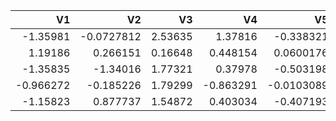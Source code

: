 |        V1 |         V2 |      V3 |        V4 |         V5 |         V6 |        V7 |         V8 |        V9 |        V10 |       V11 |        V12 |       V13 |       V14 |       V15 |       V16 |       V17 |        V18 |       V19 |        V20 |        V21 |        V22 |       V23 |        V24 |       V25 |       V26 |        V27 |        V28 |   Amount |   Class |
|----------:|-----------:|--------:|----------:|-----------:|-----------:|----------:|-----------:|----------:|-----------:|----------:|-----------:|----------:|----------:|----------:|----------:|----------:|-----------:|----------:|-----------:|-----------:|-----------:|----------:|-----------:|----------:|----------:|-----------:|-----------:|---------:|--------:|
| -1.35981  | -0.0727812 | 2.53635 |  1.37816  | -0.338321  |  0.462388  |  0.239599 |  0.0986979 |  0.363787 |  0.0907942 | -0.5516   | -0.617801  | -0.99139  | -0.311169 |  1.46818  | -0.470401 |  0.207971 |  0.0257906 |  0.403993 |  0.251412  | -0.0183068 |  0.277838  | -0.110474 |  0.0669281 |  0.128539 | -0.189115 |  0.133558  | -0.0210531 |   149.62 |       0 |
|  1.19186  |  0.266151  | 0.16648 |  0.448154 |  0.0600176 | -0.0823608 | -0.078803 |  0.0851017 | -0.255425 | -0.166974  |  1.61273  |  1.06524   |  0.489095 | -0.143772 |  0.635558 |  0.463917 | -0.114805 | -0.183361  | -0.145783 | -0.0690831 | -0.225775  | -0.638672  |  0.101288 | -0.339846  |  0.16717  |  0.125895 | -0.0089831 |  0.0147242 |     2.69 |       0 |
| -1.35835  | -1.34016   | 1.77321 |  0.37978  | -0.503198  |  1.8005    |  0.791461 |  0.247676  | -1.51465  |  0.207643  |  0.624501 |  0.0660837 |  0.717293 | -0.165946 |  2.34586  | -2.89008  |  1.10997  | -0.121359  | -2.26186  |  0.52498   |  0.247998  |  0.771679  |  0.909412 | -0.689281  | -0.327642 | -0.139097 | -0.0553528 | -0.0597518 |   378.66 |       0 |
| -0.966272 | -0.185226  | 1.79299 | -0.863291 | -0.0103089 |  1.2472    |  0.237609 |  0.377436  | -1.38702  | -0.0549519 | -0.226487 |  0.178228  |  0.507757 | -0.287924 | -0.631418 | -1.05965  | -0.684093 |  1.96578   | -1.23262  | -0.208038  | -0.1083    |  0.0052736 | -0.190321 | -1.17558   |  0.647376 | -0.221929 |  0.0627228 |  0.0614576 |   123.5  |       0 |
| -1.15823  |  0.877737  | 1.54872 |  0.403034 | -0.407193  |  0.0959215 |  0.592941 | -0.270533  |  0.817739 |  0.753074  | -0.822843 |  0.538196  |  1.34585  | -1.11967  |  0.175121 | -0.451449 | -0.237033 | -0.0381948 |  0.803487 |  0.408542  | -0.0094307 |  0.798278  | -0.137458 |  0.141267  | -0.20601  |  0.502292 |  0.219422  |  0.215153  |    69.99 |       0 |